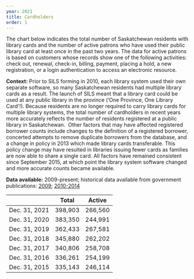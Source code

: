 ```yaml
---
year: 2021
title: Cardholders
order: 1
---
```


The chart below indicates the total number of Saskatchewan residents with library cards and the number of active patrons who have used their public library card at least once in the past two years. The data for active patrons is based on customers whose records show one of the following activities: check out, renewal, check-in, billing, payment, placing a hold, a new registration, or a login authentication to access an electronic resource.

**Context:** Prior to SILS forming in 2010, each library system used their own separate software, so many Saskatchewan residents had multiple library cards as a result. The launch of SILS meant that a library card could be used at any public library in the province (‘One Province, One Library Card'!). Because residents are no longer required to carry library cards for multiple library systems, the total number of cardholders in recent years more accurately reflects the number of residents registered at a public library in Saskatchewan.
​
​Other factors that may have affected registered borrower counts include changes to the definition of a registered borrower, concerted attempts to remove duplicate borrowers from the database, and a change in policy in 2013 which made library cards transferable. This policy change may have resulted in libraries issuing fewer cards as families are now able to share a single card. All factors have remained consistent since September 2015, at which point the library system software changed and more accurate counts became available.

**Data available:** 2009-present; historical data available from government publications: [2009](http://publications.gov.sk.ca/documents/11/76137-stats09.pdf); [2010-2014](http://publications.gov.sk.ca/documents/11/98160-Five%20Year%20Comparative.pdf)

|               | Total   | Active  |
| ------------- | ------- | ------- |
| Dec. 31, 2021 | 398,903 | 266,560 |
| Dec. 31, 2020 | 383,350 | 244,991 |
| Dec. 31, 2019 | 362,433 | 267,581 |
| Dec. 31, 2018 | 345,880 | 262,202 |
| Dec. 31, 2017 | 340,806 | 258,708 |
| Dec. 31, 2016 | 336,261 | 254,199 |
| Dec. 31, 2015 | 335,143 | 246,114 |
